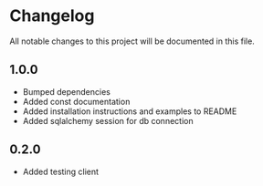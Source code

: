 # Changelog

All notable changes to this project will be documented in this file.

## 1.0.0

- Bumped dependencies
- Added const documentation
- Added installation instructions and examples to README
- Added sqlalchemy session for db connection

## 0.2.0

- Added testing client
